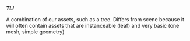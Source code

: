 ***TLI*** 

A combination of our assets, such as a tree. Differs from scene because it will often contain assets that are instanceable (leaf) and very basic (one mesh, simple geometry)